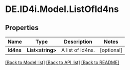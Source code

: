 # DE.ID4i.Model.ListOfId4ns
## Properties

Name | Type | Description | Notes
------------ | ------------- | ------------- | -------------
**Id4ns** | **List&lt;string&gt;** | A list of id4ns. | [optional] 

[[Back to Model list]](../README.md#documentation-for-models) [[Back to API list]](../README.md#documentation-for-api-endpoints) [[Back to README]](../README.md)

